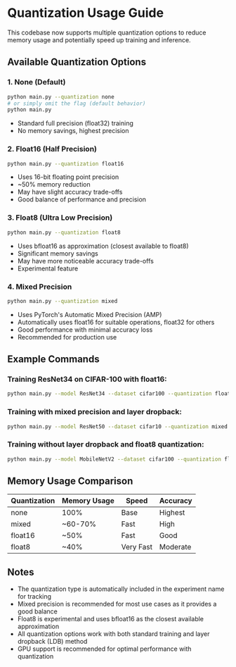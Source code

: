 # Quantization Usage Guide

This codebase now supports multiple quantization options to reduce memory usage and potentially speed up training and inference.

## Available Quantization Options

### 1. None (Default)
```bash
python main.py --quantization none
# or simply omit the flag (default behavior)
python main.py
```
- Standard full precision (float32) training
- No memory savings, highest precision

### 2. Float16 (Half Precision)
```bash
python main.py --quantization float16
```
- Uses 16-bit floating point precision
- ~50% memory reduction
- May have slight accuracy trade-offs
- Good balance of performance and precision

### 3. Float8 (Ultra Low Precision)
```bash
python main.py --quantization float8
```
- Uses bfloat16 as approximation (closest available to float8)
- Significant memory savings
- May have more noticeable accuracy trade-offs
- Experimental feature

### 4. Mixed Precision
```bash
python main.py --quantization mixed
```
- Uses PyTorch's Automatic Mixed Precision (AMP)
- Automatically uses float16 for suitable operations, float32 for others
- Good performance with minimal accuracy loss
- Recommended for production use

## Example Commands

### Training ResNet34 on CIFAR-100 with float16:
```bash
python main.py --model ResNet34 --dataset cifar100 --quantization float16 --epochs 200 --batch 128
```

### Training with mixed precision and layer dropback:
```bash
python main.py --model ResNet50 --dataset cifar10 --quantization mixed --epochs 200 --droprate 0.3
```

### Training without layer dropback and float8 quantization:
```bash
python main.py --model MobileNetV2 --dataset cifar100 --quantization float8 --no_ldb --epochs 150
```

## Memory Usage Comparison

| Quantization | Memory Usage | Speed | Accuracy |
|-------------|-------------|-------|----------|
| none        | 100%        | Base  | Highest  |
| mixed       | ~60-70%     | Fast  | High     |
| float16     | ~50%        | Fast  | Good     |
| float8      | ~40%        | Very Fast | Moderate |

## Notes

- The quantization type is automatically included in the experiment name for tracking
- Mixed precision is recommended for most use cases as it provides a good balance
- Float8 is experimental and uses bfloat16 as the closest available approximation
- All quantization options work with both standard training and layer dropback (LDB) method
- GPU support is recommended for optimal performance with quantization
